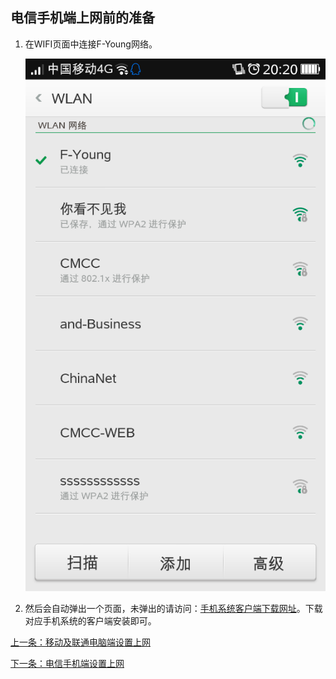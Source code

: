 ## 电信手机端上网前的准备

1. 在WIFI页面中连接F-Young网络。

   ![](./image/preparePhoneDX_img1.png)

2. 然后会自动弹出一个页面，未弹出的请访问：[手机系统客户端下载网址](http://zsteduapp.10000.gd.cn/index.html?schoolid=221)。下载对应手机系统的客户端安装即可。

[上一条：移动及联通电脑端设置上网](/guide/setPPPoE)

[下一条：电信手机端设置上网](/guide/setPhoneDX)